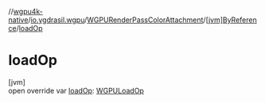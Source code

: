//[wgpu4k-native](../../../../index.md)/[io.ygdrasil.wgpu](../../index.md)/[WGPURenderPassColorAttachment](../index.md)/[[jvm]ByReference](index.md)/[loadOp](load-op.md)

# loadOp

[jvm]\
open override var [loadOp](load-op.md): [WGPULoadOp](../../-w-g-p-u-load-op/index.md)